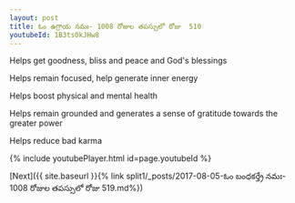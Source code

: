 ```yaml
---
layout: post
title: ఓం ఉగ్రాయ నమః- 1008 రోజుల తపస్సులో రోజు  510
youtubeId: 1B3ts0kJHw8
---
```

 
 
Helps get goodness, bliss and peace and God's blessings
 
Helps remain focused, help generate inner energy 
 
Helps boost physical and mental health 
 
Helps remain grounded and generates a sense of gratitude towards the greater power 
 
Helps reduce bad karma
 
 
 
 


{% include youtubePlayer.html id=page.youtubeId %}
 
[Next]({{ site.baseurl }}{% link  split1/_posts/2017-08-05-ఓం బంధకర్త్రే నమః- 1008 రోజుల తపస్సులో రోజు  519.md%})
 
